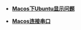 
* [**Macos下Ubuntu显示问题**](macdev/MAC通过PD安装的Ubuntu显示问题.md)
            
* [**Macos连接串口**](macdev/Mac终端连接串口.md)
